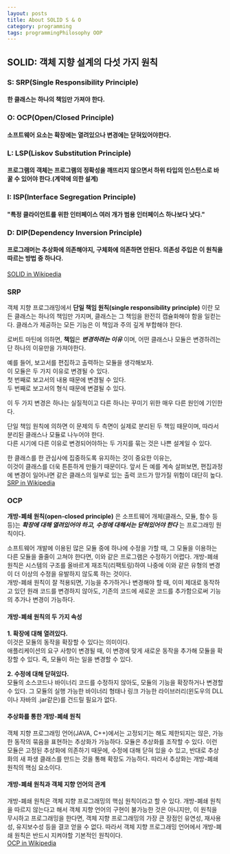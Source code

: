 ```yaml
---
layout: posts
title: About SOLID S & O
category: programming
tags: programmingPhilosophy OOP
---
```


## SOLID: 객체 지향 설계의 다섯 가지 원칙

### S: SRP(Single Responsibility Principle)
#### 한 클래스는 하나의 책임만 가져야 한다.

### O: OCP(Open/Closed Principle)
#### 소프트웨어 요소는 확장에는 열려있으나 변경에는 닫혀있어야한다.  

### L: LSP(Liskov Substitution Principle)
#### 프로그램의 객체는 프로그램의 정확성을 깨뜨리지 않으면서 하위 타입의 인스턴스로 바꿀 수 있어야 한다.(계약에 의한 설계)

### I: ISP(Interface Segregation Principle)
#### "특정 클라이언트를 위한 인터페이스 여러 개가 범용 인터페이스 하나보다 낫다."  

### D: DIP(Dependency Inversion Principle)
#### 프로그래머는 추상화에 의존해야지, 구체화에 의존하면 안된다. 의존성 주입은 이 원칙을 따르는 방법 중 하나다. 

[SOLID in Wikipedia](https://ko.wikipedia.org/wiki/SOLID_(%EA%B0%9D%EC%B2%B4_%EC%A7%80%ED%96%A5_%EC%84%A4%EA%B3%84))


### SRP  
객체 지향 프로그래밍에서 **단일 책임 원칙(single responsibility principle)**
이란 모든 클래스는 하나의 책임만 가지며, 클래스는 그 책임을 완전히 캡슐화해야 함을 일컫는다. 클래스가 제공하는 모든 기능은 이 책임과 주의 깊게 부합해야 한다.  

로버트 마틴에 의하면, **책임**은 __*변경하려는 이유*__ 이며, 어떤 클래스나 모듈은 변경하려는 단 하나의 이유만을 가져야한다.  

예를 들어, 보고서를 편집하고 출력하는 모듈을 생각해보자.  
이 모듈은 두 가지 이유로 변경될 수 있다.  
첫 번째로 보고서의 내용 때문에 변경될 수 있다.  
두 번째로 보고서의 형식 때문에 변결될 수 있다.  

이 두 가지 변경은 하나는 실질적이고 다른 하나는 꾸미기 위한 매우 다른 원인에 기인한다.  

단일 책임 원칙에 의하면 이 문제의 두 측면이 실제로 분리된 두 책임 때문이며, 따라서 분리된 클래스나 모듈로 나누어야 한다.  
다른 시기에 다른 이유로 변경되어야하는 두 가지를 묶는 것은 나쁜 설계일 수 있다. 

한 클래스를 한 관심사에 집중하도록 유지하는 것이 중요한 이유는,  
이것이 클래스를 더욱 튼튼하게 만들기 때문이다. 앞서 든 예를 계속 살펴보면, 편집과정에 변경이 일어나면 같은 클래스의 일부로 있는 출력 코드가 망가질 위험이 대단히 높다.  
[SRP in Wikipedia](https://ko.wikipedia.org/wiki/%EB%8B%A8%EC%9D%BC_%EC%B1%85%EC%9E%84_%EC%9B%90%EC%B9%99)

### OCP
**개방-폐쇄 원칙(open-closed principle)** 은 소프트웨어 개체(클래스, 모듈, 함수 등등)는 __*확장에 대해 열려있어야 하고, 수정에 대해서는 닫혀있어야 한다*__ 는 프로그래밍 원칙이다.  

소프트웨어 개발에 이용된 많은 모듈 중에 하나에 수정을 가할 때, 그 모듈을 이용하는 다른 모듈을 줄줄이 고쳐야 한다면, 이와 같은 프로그램은 수정하기 어렵다. 개방-폐쇄 원칙은 시스템의 구조를 올바르게 재조직(리팩토링)하여 나중에 이와 같은 유형의 변경이 더 이상의 수정을 유발하지 않도록 하는 것이다.  
개방-폐쇄 원칙이 잘 적용되면, 기능을 추가하거나 변경해야 할 때, 이미 제대로 동작하고 있던 원래 코드를 변경하지 않아도, 기존의 코드에 새로운 코드를 추가함으로써 기능의 추가나 변경이 가능하다.  

#### 개방-폐쇄 원칙의 두 가지 속성
**1. 확장에 대해 열려있다.**  
이것은 모듈의 동작을 확장할 수 있다는 의미이다.  
애플리케이션의 요구 사항이 변경될 때, 이 변경에 맞게 새로운 동작을 추가해 모듈을 확장할 수 있다. 즉, 모듈이 하는 일을 변경할 수 있다.  

**2. 수정에 대해 닫혀있다.**  
모듈의 소스코드나 바이너리 코드를 수정하지 않아도, 모듈의 기능을 확장하거나 변경할 수 있다. 그 모듈의 실행 가능한 바이너리 형태나 링크 가능한 라이브러리(윈도우의 DLL이나 자바의 .jar같은)를 건드릴 필요가 없다.  

#### 추상화를 통한 개방-폐쇄 원칙  
객체 지향 프로그래밍 언어(JAVA, C++)에서는 고정되기는 해도 제한되지는 않은, 가능한 동작의 묶음을 표현하는 추상화가 가능하다. 모듈은 추상화를 조작할 수 있다. 이런 모듈은 고정된 추상화에 의존하기 때문에, 수정에 대해 닫혀 있을 수 있고, 반대로 추상화의 새 파생 클래스를 만드는 것을 통해 확장도 가능하다. 따라서 추상화는 개방-폐쇄 원칙의 핵심 요소이다.  

#### 개방-폐쇄 원칙과 객체 지향 언어의 관계  
개방-폐쇄 원칙은 객체 지향 프로그래밍의 핵심 원칙이라고 할 수 있다. 개방-폐쇄 원칙을 따르지 않는다고 해서 객체 지향 언어의 구현이 불가능한 것은 아니지만, 이 원칙을 무시하고 프로그래밍을 한다면, 객체 지향 프로그래밍의 가장 큰 장점인 유연성, 재사용성, 유지보수성 등을 결코 얻을 수 없다. 따라서 객체 지향 프로그래밍 언어에서 개방-폐쇄 원칙은 반드시 지켜야할 기본적인 원칙이다.  
[OCP in Wikipedia](https://ko.wikipedia.org/wiki/%EA%B0%9C%EB%B0%A9-%ED%8F%90%EC%87%84_%EC%9B%90%EC%B9%99)